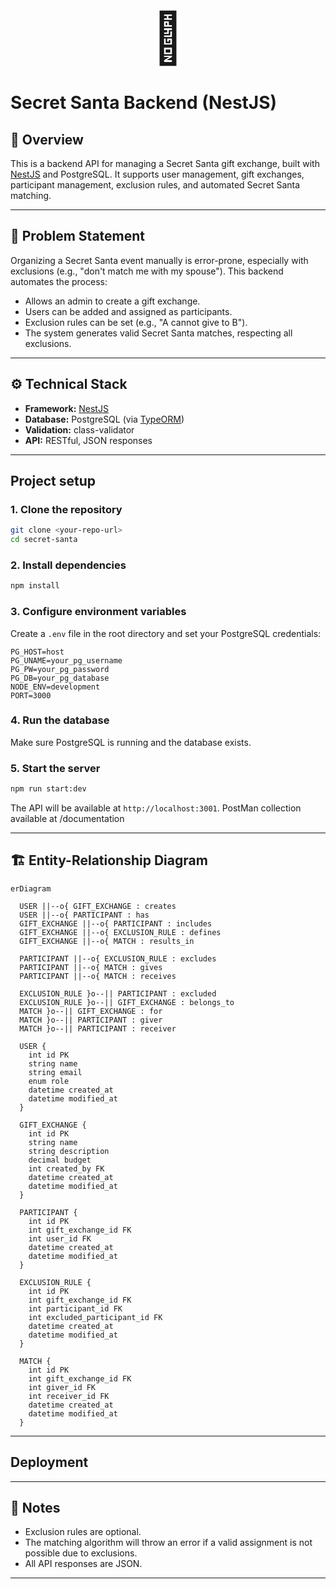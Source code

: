 <p align="center">
   <div style="font-size:5rem; text-align:center">🎅</div>
</p>

# Secret Santa Backend (NestJS)

## 📖 Overview

This is a backend API for managing a Secret Santa gift exchange, built with [NestJS](https://nestjs.com/) and PostgreSQL. It supports user management, gift exchanges, participant management, exclusion rules, and automated Secret Santa matching.

---

## 📝 Problem Statement

Organizing a Secret Santa event manually is error-prone, especially with exclusions (e.g., "don't match me with my spouse"). This backend automates the process:

- Allows an admin to create a gift exchange.
- Users can be added and assigned as participants.
- Exclusion rules can be set (e.g., "A cannot give to B").
- The system generates valid Secret Santa matches, respecting all exclusions.

---

## ⚙️ Technical Stack

- **Framework:** [NestJS](https://nestjs.com/)
- **Database:** PostgreSQL (via [TypeORM](https://typeorm.io/))
- **Validation:** class-validator
- **API:** RESTful, JSON responses

---

## Project setup

### 1. **Clone the repository**

```bash
git clone <your-repo-url>
cd secret-santa
```

### 2. **Install dependencies**

```bash
npm install
```

### 3. **Configure environment variables**

Create a `.env` file in the root directory and set your PostgreSQL credentials:

```
PG_HOST=host
PG_UNAME=your_pg_username
PG_PW=your_pg_password
PG_DB=your_pg_database
NODE_ENV=development
PORT=3000
```

### 4. **Run the database**

Make sure PostgreSQL is running and the database exists.

### 5. **Start the server**

```bash
npm run start:dev
```

The API will be available at `http://localhost:3001`. PostMan collection available at /documentation

---

## 🏗️ Entity-Relationship Diagram

```mermaid
erDiagram

  USER ||--o{ GIFT_EXCHANGE : creates
  USER ||--o{ PARTICIPANT : has
  GIFT_EXCHANGE ||--o{ PARTICIPANT : includes
  GIFT_EXCHANGE ||--o{ EXCLUSION_RULE : defines
  GIFT_EXCHANGE ||--o{ MATCH : results_in

  PARTICIPANT ||--o{ EXCLUSION_RULE : excludes
  PARTICIPANT ||--o{ MATCH : gives
  PARTICIPANT ||--o{ MATCH : receives

  EXCLUSION_RULE }o--|| PARTICIPANT : excluded
  EXCLUSION_RULE }o--|| GIFT_EXCHANGE : belongs_to
  MATCH }o--|| GIFT_EXCHANGE : for
  MATCH }o--|| PARTICIPANT : giver
  MATCH }o--|| PARTICIPANT : receiver

  USER {
    int id PK
    string name
    string email
    enum role
    datetime created_at
    datetime modified_at
  }

  GIFT_EXCHANGE {
    int id PK
    string name
    string description
    decimal budget
    int created_by FK
    datetime created_at
    datetime modified_at
  }

  PARTICIPANT {
    int id PK
    int gift_exchange_id FK
    int user_id FK
    datetime created_at
    datetime modified_at
  }

  EXCLUSION_RULE {
    int id PK
    int gift_exchange_id FK
    int participant_id FK
    int excluded_participant_id FK
    datetime created_at
    datetime modified_at
  }

  MATCH {
    int id PK
    int gift_exchange_id FK
    int giver_id FK
    int receiver_id FK
    datetime created_at
    datetime modified_at
  }

```

---

## Deployment

---

## 📝 Notes

- Exclusion rules are optional.
- The matching algorithm will throw an error if a valid assignment is not possible due to exclusions.
- All API responses are JSON.

---
